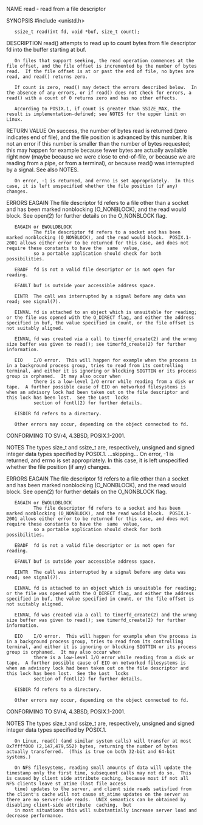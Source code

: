 NAME
       read - read from a file descriptor

SYNOPSIS
       #include <unistd.h>

       ssize_t read(int fd, void *buf, size_t count);

DESCRIPTION
       read() attempts to read up to count bytes from file descriptor fd into the buffer starting at buf.

       On files that support seeking, the read operation commences at the file offset, and the file offset is incremented by the number of bytes read.  If the file offset is at or past the end of file, no bytes are read, and read() returns zero.

       If count is zero, read() may detect the errors described below.  In the absence of any errors, or if read() does not check for errors, a read() with a count of 0 returns zero and has no other effects.

       According to POSIX.1, if count is greater than SSIZE_MAX, the result is implementation-defined; see NOTES for the upper limit on Linux.

RETURN VALUE
       On  success, the number of bytes read is returned (zero indicates end of file), and the file position is advanced by this number.  It is not an error if this number is smaller than the number of bytes requested; this may happen for example because
       fewer bytes are actually available right now (maybe because we were close to end-of-file, or because we are reading from a pipe, or from a terminal), or because read() was interrupted by a signal.  See also NOTES.

       On error, -1 is returned, and errno is set appropriately.  In this case, it is left unspecified whether the file position (if any) changes.

ERRORS
       EAGAIN The file descriptor fd refers to a file other than a socket and has been marked nonblocking (O_NONBLOCK), and the read would block.  See open(2) for further details on the O_NONBLOCK flag.

       EAGAIN or EWOULDBLOCK
              The file descriptor fd refers to a socket and has been marked nonblocking (O_NONBLOCK), and the read would block.  POSIX.1-2001 allows either error to be returned for this case, and does not require these constants to have the  same  value,
              so a portable application should check for both possibilities.

       EBADF  fd is not a valid file descriptor or is not open for reading.

       EFAULT buf is outside your accessible address space.

       EINTR  The call was interrupted by a signal before any data was read; see signal(7).

       EINVAL fd is attached to an object which is unsuitable for reading; or the file was opened with the O_DIRECT flag, and either the address specified in buf, the value specified in count, or the file offset is not suitably aligned.

       EINVAL fd was created via a call to timerfd_create(2) and the wrong size buffer was given to read(); see timerfd_create(2) for further information.

       EIO    I/O error.  This will happen for example when the process is in a background process group, tries to read from its controlling terminal, and either it is ignoring or blocking SIGTTIN or its process group is orphaned.  It may also occur when
              there is a low-level I/O error while reading from a disk or tape.  A further possible cause of EIO on networked filesystems is when an advisory lock had been taken out on the file descriptor and this lock has been lost.  See the Lost  locks
              section of fcntl(2) for further details.

       EISDIR fd refers to a directory.

       Other errors may occur, depending on the object connected to fd.

CONFORMING TO
       SVr4, 4.3BSD, POSIX.1-2001.

NOTES
       The types size_t and ssize_t are, respectively, unsigned and signed integer data types specified by POSIX.1.
...skipping...
       On error, -1 is returned, and errno is set appropriately.  In this case, it is left unspecified whether the file position (if any) changes.

ERRORS
       EAGAIN The file descriptor fd refers to a file other than a socket and has been marked nonblocking (O_NONBLOCK), and the read would block.  See open(2) for further details on the O_NONBLOCK flag.

       EAGAIN or EWOULDBLOCK
              The file descriptor fd refers to a socket and has been marked nonblocking (O_NONBLOCK), and the read would block.  POSIX.1-2001 allows either error to be returned for this case, and does not require these constants to have the  same  value,
              so a portable application should check for both possibilities.

       EBADF  fd is not a valid file descriptor or is not open for reading.

       EFAULT buf is outside your accessible address space.

       EINTR  The call was interrupted by a signal before any data was read; see signal(7).

       EINVAL fd is attached to an object which is unsuitable for reading; or the file was opened with the O_DIRECT flag, and either the address specified in buf, the value specified in count, or the file offset is not suitably aligned.

       EINVAL fd was created via a call to timerfd_create(2) and the wrong size buffer was given to read(); see timerfd_create(2) for further information.

       EIO    I/O error.  This will happen for example when the process is in a background process group, tries to read from its controlling terminal, and either it is ignoring or blocking SIGTTIN or its process group is orphaned.  It may also occur when
              there is a low-level I/O error while reading from a disk or tape.  A further possible cause of EIO on networked filesystems is when an advisory lock had been taken out on the file descriptor and this lock has been lost.  See the Lost  locks
              section of fcntl(2) for further details.

       EISDIR fd refers to a directory.

       Other errors may occur, depending on the object connected to fd.

CONFORMING TO
       SVr4, 4.3BSD, POSIX.1-2001.

NOTES
       The types size_t and ssize_t are, respectively, unsigned and signed integer data types specified by POSIX.1.

       On Linux, read() (and similar system calls) will transfer at most 0x7ffff000 (2,147,479,552) bytes, returning the number of bytes actually transferred.  (This is true on both 32-bit and 64-bit systems.)

       On NFS filesystems, reading small amounts of data will update the timestamp only the first time, subsequent calls may not do so.  This is caused by client side attribute caching, because most if not all NFS clients leave st_atime (last file access
       time) updates to the server, and client side reads satisfied from the client's cache will not cause st_atime updates on the server as there are no server-side reads.  UNIX semantics can be obtained by disabling client-side attribute  caching,  but
       in most situations this will substantially increase server load and decrease performance.
